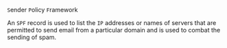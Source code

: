 

`S`ender `P`olicy `F`ramework

An `SPF` record is used to list the `IP` addresses or names of servers that are permitted to send email from a particular domain and is used to combat the sending of spam.
